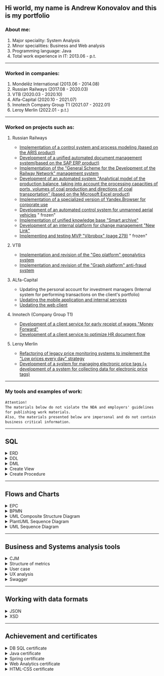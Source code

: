 ## Hi world, my name is Andrew Konovalov and this is my portfolio

### About me:

1. Major speciality: System Analysis
2. Minor specialities: Business and Web analysis
3. Programming language: Java
4. Total work experience in IT: 2013.06 - p.t.

_______________

### Worked in companies:

1. Mondelēz International (2013.06 - 2014.08)
2. Russian Railways (2017.08 - 2020.03)
3. VTB (2020.03 - 2020.10)
4. Alfa-Capital (2020.10 - 2021.07)
5. Innotech Company Group T1 (2021.07 - 2022.01)
6. Leroy Merlin (2022.01 - p.t.)

_______________

### Worked on projects such as:

1. Russian Railways
   * [Implementation of a control system and process modeling (based on the ARIS product)](https://cssrzd.ru/news/asu-bm.html)
   * [Development of a unified automated document management system(based on the SAP ERP product)](https://tekora.ru/proekty/easd-rzhd/)
   * [Implementation of the "General Scheme for the Development of the Railway Network" management system](http://iert.com.ru/general_sxem.html)
   * [Development of an automated system "Analytical model of the production balance, taking into account the processing capacities of ports, volumes of coal production and directions of coal transportation" (based on the Microsoft Excel product)](https://vgudok.com/lenta/pryamoy-ugol-rzhd-holding-zapuskaet-sistemu-raschyota-perevozok-uglya-kotoraya-pomozhet-no-ne)
   * [Implementation of a specialized version of Yandex.Browser for corporate use](https://www.tadviser.ru/index.php/%D0%9F%D1%80%D0%BE%D0%B5%D0%BA%D1%82:%D0%A0%D0%BE%D1%81%D1%81%D0%B8%D0%B9%D1%81%D0%BA%D0%B8%D0%B5_%D0%B6%D0%B5%D0%BB%D0%B5%D0%B7%D0%BD%D1%8B%D0%B5_%D0%B4%D0%BE%D1%80%D0%BE%D0%B3%D0%B8_(%D0%A0%D0%96%D0%94)_(%D0%AF%D0%BD%D0%B4%D0%B5%D0%BA%D1%81.%D0%91%D1%80%D0%B0%D1%83%D0%B7%D0%B5%D1%80))
   * [Development of an automated control system for unmanned aerial vehicles](https://www.cnews.ru/news/top/2020-05-29_rzhd_zastoporili_start_sozdaniya) "
     frozen"
   * [Implementation of unified knowledge base "Smart archive"](https://archive.systems/baza-znaniy-rzd)
   * [Development of an internal platform for change management "New Link"](https://team.rzd.ru/students/projects/3)
   * [Implementing and testing MVP "Vibrobox" (page 279)](http://inno-sbornik.extech.ru/docs/sbornik/sborn_2015_3.pdf) "
     frozen"

2. VTB
   * [Implementation and revision of the "Geo platform" geonalytics system](https://www.vtb.ru/o-banke/press-centr/novosti-i-press-relizy/2020/08/2020-08-11-sovmestnoe-predpriyatie-vtb-i-rostelekoma-vnedryaet-pervuyu-v-rossii-universalnuyu-platfo/)
   * [Implementation and revision of the "Graph platform" anti-fraud system](https://habr.com/ru/company/vtb/blog/524454/)

3. ALfa-Capital
   * Updating the personal account for investment managers (Internal system for performing transactions on the client's
     portfolio)
   * [Updating the mobile application and internal services](https://www.cnews.ru/news/line/2021-09-21_uk_alfakapital_rasshirila)
   * [Updating the web client](https://my.alfacapital.ru/)

4. Innotech (Company Group T1)
   * [Development of a client service for early receipt of wages "Money Forward"](https://www.vtb.ru/o-banke/press-centr/novosti-i-press-relizy/2021/07/2021-07-22-klienty-vtb-smogut-poluchat-zarplatu-v-lyuboy-den/)
   * [Development of a client service to optimize HR document flow](https://www.cnews.ru/news/line/2021-08-12_vtb_otsifruet_kadrovyj_dokumentooborot)

5. Leroy Merlin
   * [Refactoring of legacy price monitoring systems to implement the "Low prices every day" strategy](https://leroymerlin.ru/company/nizkiye-ceny-kazhdiy-den/?utm_referrer=https%3A%2F%2Fwww.google.com%2F)
   * [Development of a system for managing electronic price tags (+ development of a system for collecting data for electronic price tags)](https://tech.leroymerlin.ru/)

_______________

### My tools and examples of work:

```
Attention! 
The materials below do not violate the NDA and employers' guidelines for publishing work materials.
Also, the materials presented below are impersonal and do not contain business critical information.
```

_______________

## SQL

<details><summary>ERD</summary>

![page](schemes/erd_example.jpg)

</details>

<details><summary>DDL</summary>

```sql
drop table if exists categories;
create table categories
(
   id    bigserial primary key,
   title varchar(256)
);

drop table if exists products;
create table products
(
   id          bigserial primary key,
   title       varchar(256),
   price       int,
   category_id bigint REFERENCES categories (id)
);

drop table if exists users;
create table users
(
   id         bigserial primary key,
   first_name varchar(80) not null,
   last_name  varchar(80) not null,
   username   varchar(30) not null,
   password   varchar(80) not null,
   email      varchar(50) unique,
   created_at timestamp default current_timestamp,
   updated_at timestamp default current_timestamp
);

drop table if exists roles;
create table roles
(
   id         bigserial primary key,
   name       varchar(50) not null,
   created_at timestamp default current_timestamp,
   updated_at timestamp default current_timestamp
);

drop table if exists users_roles;
create table users_roles
(
   user_id bigint not null references users (id),
   role_id bigint not null references roles (id),
   primary key (user_id, role_id)
);

drop table if exists orders;
create table orders
(
   id      bigserial primary key,
   user_id bigint references users (id),
   address varchar(255),
   phone   varchar(255),
   price   integer

);

drop table if exists order_items;
create table order_items
(
   id                bigserial primary key,
   order_id          bigint references orders (id),
   product_id        bigint references products (id),
   quantity          integer,
   price_per_product integer,
   price             integer

);

```

</details>

<details><summary>DML</summary>

```sql
insert into products (title, price, category_id)
values ('Bread', 25, 1),
       ('Milk', 80, 1),
       ('Meat', 100, 1),
       ('Juice', 30, 1),
       ('Egg', 50, 1),
       ('Pasta', 40, 1),
       ('Banana', 30, 1),
       ('Cheese', 230, 1),
       ('Rice', 100, 1),
       ('Yoghurt', 60, 1),
       ('Fish', 300, 1),
       ('Nuts', 10, 1),
       ('Chips', 40, 1),
       ('Biscuits', 500, 1),
       ('Ice cream', 55, 1),
       ('Rolls', 335, 1),
       ('Cordial', 255, 1),
       ('Mineral Water', 155, 1),
       ('Pancake', 100, 1),
       ('Butter', 20, 1);


select dp.dept_name, ROUND(AVG(sa.salary), 2) as avg_salary
from salaries as sa,
     dept_emp as de,
     departments as dp
where de.emp_no = sa.emp_no
  and sa.to_date = '9999-01-01'
  and de.dept_no = dp.dept_no
group by de.dept_no, dp.dept_name
order by de.dept_no asc;


select CONCAT(emp.first_name, ', ', emp.last_name) as full_name, MAX(sa.salary) as max_salary
from employees as emp,
     salaries as sa
where emp.emp_no = sa.emp_no
group by full_name
order by max_salary ASC;

select ct.city_id, ct.title_ru, ct.area_ru, rg.region_id, rg.title_ru, cr.country_id, cr.title_ru
from _cities as ct
        left join _countries as cr on cr.country_id = ct.country_id
        left join _regions as rg on rg.country_id = ct.country_id
where ct.title_ru like "Москва"
  and cr.title_ru like "Росс%"
  and rg.title_ru like "Калинин%";
```

</details>


<details><summary>Create View</summary>

```sql 

select @@sql_mode; set @@sql_mode='';
/* формируем скрипт для создание представления view и тестируем */
select 
ee.emp_no,
ee.birth_date,
concat(ee.first_name,' ',ee.last_name) as full_name,
min('women') as gender, ## костыль, чтобы не вкл в группировку это поле
ee.hire_date,
min(if(d.to_date='9999-01-01',d.dept_no,'NO WORK')) tek_dept_no, ## текущий отдел тоже чтобы не включать в группировку
GROUP_CONCAT(DISTINCT t.title  ORDER BY t.emp_no ASC SEPARATOR ', ') title, ## все занимаемые долж-и
GROUP_CONCAT(DISTINCT d.dept_no  ORDER BY d.emp_no ASC SEPARATOR ', ') dept_no ## все отделы в которых работала
from
employees as ee
inner join titles t using(emp_no)
inner join dept_emp d using(emp_no) ## отделы
where ee.gender='F' 
group by ee.emp_no,
ee.birth_date,
full_name,
ee.hire_date;

select * from women_title_dept;

/* создание view */
create or replace view women_title_dept as 
select 
ee.emp_no,
ee.birth_date,
concat(ee.first_name,' ',ee.last_name) full_name,
'women' gender,
ee.hire_date,
min(if(d.to_date='9999-01-01',d.dept_no,'NO WORK')) tek_dept_no,
GROUP_CONCAT(DISTINCT t.title  ORDER BY t.emp_no ASC SEPARATOR ', ') title,
GROUP_CONCAT(DISTINCT d.dept_no  ORDER BY d.emp_no ASC SEPARATOR ', ') dept_no
from
employees ee
inner join titles t using(emp_no)
inner join dept_emp d using(emp_no)
where ee.gender='F'
group by ee.emp_no,
ee.birth_date,
full_name,
hire_date
;

/* тестирование */ 
select GROUP_CONCAT(DISTINCT d.dept_no  ORDER BY d.emp_no ASC SEPARATOR ', ') from dept_emp as d
where d.emp_no = 10010;

```
</details>


<details><summary>Create Procedure</summary>

```sql
drop procedure if exists perevod ;
delimiter //
create procedure perevod(in empl_id int, in dept_new char(4),in hire_date_p date)
begin
declare exit handler for sqlexception
begin
rollback;
select 'что то пошло не так';
end;
start transaction;
if( hire_date_p is null ) then set hire_date_p=curdate();
end if;
UPDATE dept_emp SET to_date = hire_date_p WHERE (emp_no = empl_id) and (to_date = '9999-01-01');
insert dept_emp set emp_no=empl_id, dept_no=dept_new,from_date =hire_date_p,to_date='9999-01-01';
commit;
end//
delimiter ;

call perevod(10001,'d010',null);
```

</details>

_______________

## Flows and Charts

<details><summary>EPC</summary>

![page](/schemes/epc_example-1.png)

</details>

<details><summary>BPMN</summary>

![page](/schemes/bpmn_example.png)

</details>

<details><summary>UML Composite Structure Diagram</summary>

![page](/schemes/javauml.png)

</details>

<details><summary>PlantUML Sequence Diagram</summary>

![page](/schemes/plant_UML_sequence.svg)

</details>

<details><summary>UML Sequence Diagram</summary>

![page](/schemes/sequence_example.png)

</details>

_______________


## Business and Systems analysis tools

<details><summary>CJM</summary>

![page](/images/pad_cjm.jpg)

</details>

<details><summary>Structure of metrics</summary>

![page](/templates/metrics.png)

</details>

<details><summary>User case</summary>

![page](/templates/cases.png)

</details>

<details><summary>UX analysis</summary>

![page](/templates/ux_audit.pdf)

</details>

<details><summary>Swagger</summary>

```swagger

swagger: '2.0'

info:
  version: 1.0.0
  title: Electronic Shelf Labels Management API
  description: 'Public API for Electronic Shelf Labels to build interaction processes with them.'
  contact:
    name: Konovalov Andrew
    

host: esl  ## TBD: fill with host of the actual working API
basePath: /v1 ## TBD: fill with the version of the first API

tags:
  - name: Label

paths:
  /labels/{labelId}/link:
    post:
      tags:
        - Label
      summary: Create a link between the label & items
      description: Setup the shelf label to display information about the given items. The endpoint can configure both 'one label - one item' & 'one label - multiple items' kinds of relationships.
      operationId: linkProductsToLabel
      consumes:
        - application/json
      produces:
        - application/json
      parameters:
        - in: body
          name: labelLink
          description: Information about the link
          required: true
          schema:
            $ref: '#/definitions/labelLink'
        - name: labelId
          in: path
          description: ID of the shelf label
          required: true
          type: string
      responses:
        '204':
          description: The link has been successfully created. The shelf label will show information about the item soon.
        '402':
          description: License for shelf labels management system has been expired.
          schema:
            $ref: '#/definitions/errorResponse'
        '404':
          description: Label with the given ID doesn't exist.
          schema:
            $ref: '#/definitions/errorResponse'
        '405':
          description: Parameters of the link are invalid.
          schema:
            $ref: '#/definitions/errorResponse'
        '500':
          description: Failed to process required operation.
          schema:
            $ref: '#/definitions/errorResponse'
    delete:
      tags:
        - Label
      summary: Remove link between the label & items
      description: Detach the label from all the items that were previously linked to it. The operation has to be done before attaching new items to the label.
      operationId: removeLabelLink
      consumes:
        - application/json
      produces:
        - application/json
      parameters:
        - name: labelId
          in: path
          description: ID of the shelf label
          required: true
          type: string
      responses:
        '204':
          description: The link has been successfully removed. The shelf label is ready to be linked with other items.
        '402':
          description: License for shelf labels management system has been expired.
          schema:
            $ref: '#/definitions/errorResponse'
        '404':
          description: Label with the given ID doesn't exist.
          schema:
            $ref: '#/definitions/errorResponse'
        '500':
          description: Failed to process required operation.
          schema:
            $ref: '#/definitions/errorResponse'
  /labels:blink:
    post:
      tags:
        - Label
      summary: Blink LED on all labels for a given item
      description: Initiate blinking of labels according to the given pattern & duration.
      operationId: blinkLabelsByItem
      consumes:
        - application/json
      produces:
        - application/json
      parameters:
        - in: body
          name: ledConfig
          description: Parameters that control the blinking
          required: true
          schema:
            $ref: '#/definitions/ledConfig'
        - name: lmCode
          in: query
          description: Internal ID of the item
          required: true
          type: string
        - name: locationId
          in: query
          description: ID of the logcation where labels are
          type: number
          required: true
      responses:
        '202':
          description: Labels have started blinking.
        '402':
          description: License for shelf labels management system has been expired.
          schema:
            $ref: '#/definitions/errorResponse'
        '404':
          description: Label with the given ID doesn't exist.
          schema:
            $ref: '#/definitions/errorResponse'
        '405':
          description: Parameters of the LED configuration are invalid.
          schema:
            $ref: '#/definitions/errorResponse'
        '500':
          description: Failed to process required operation.
          schema:
            $ref: '#/definitions/errorResponse'

definitions:
  labelLink:
    type: object
    title: LabelLink
    properties:
      items:
        type: array
        items:
          type: object
          properties:
            gtinMaster:
              type: string
              description: "GTIN of the item (~ barcode)"
              example: "4044996156514"
      locationId:
        type: number
        description: "Id of the location where the item gets sold (~ shop)"
        example: 44

  errorResponse:
    type: object
    title: ErrorResponse
    properties:
      errors:
        type: array
        items:
          type: object
          properties:
            title:
              type: string
              description: 'Short name of the error'
            details:
              type: string
              description: 'Detailed message describing the error'

  ledConfig:
    type: object
    title: LedConfuguration
    properties:
      color:
        type: string
        description: 'Color of the LED. Supported values are: BLUE, ...' ## TBD: investigate the supported values
        example: BLUE
      duration:
        type: object ## TBD: investigate the available configuration
        description: 'Duration of the blinking'
      pattern:
        type: object
        properties:
          name:
            type: string
            description: 'Name of the preconfigured blinking pattern. Contact the development team to setup one for your use-case.'

```

</details>

_______________


## Working with data formats

<details><summary>JSON</summary>

```json

/*GET .screen-information */

{
   "header": {
      "title": "",
      "description": ""
   },
   "mainBenefit": {
      "benefit": [
         {
            "iconName": "",
            "title": ""
         },
         {
            "iconName": "",

            "title": ""

         },
      ],
      "description": "",
      "containerText": "",
      "disclaimer": ""
   },
   "howIsWork": {
      "list": [
         {
            "orderNumber": ,
            "title": ""
         },
      ],
      "disclaimer": "",
      "containerText": ""
   },
   "agreement": {
      "title": "",
      "docUrl": ""
   }
}

```

</details>

<details><summary>XSD</summary>

```xml

<?xml version="1.0" encoding="utf-8" ?>
<xs:schema
        xmlns:xs="http://www.w3.org/2001/XMLSchema"
        xmlns:tns="http://www.test.com/webapp/springapp/ws/products"
        targetNamespace="http://www.test.com/webapp/springapp/ws/products" elementFormDefault="qualified">

   <xs:element name="getAllProductsRequest">
      <xs:complexType/>
   </xs:element>


   <xs:element name="getAllProductsResponse">
      <xs:complexType>
         <xs:sequence>
            <xs:element name="products" maxOccurs="unbounded" type="tns:product"/>
         </xs:sequence>
      </xs:complexType>
   </xs:element>

   <xs:complexType name="product">
      <xs:sequence>
         <xs:element name="id" type="xs:long"/>
         <xs:element name="title" type="xs:string"/>
         <xs:element name="price" type="xs:int"/>
         <xs:element name="categoryTitle" type="xs:string"/>
      </xs:sequence>
   </xs:complexType>
</xs:schema>

```

</details>


_______________

## Achievement and certificates

<details><summary>DB SQL certificate</summary>

![page](/certificates/db.en.pdf)

</details>

<details><summary>Java certificate</summary>

![page](/certificates/java.en.pdf)

</details>

<details><summary>Spring certificate</summary>

![page](/certificates/spring.en.pdf)

</details>

<details><summary>Web Analytics certificate</summary>
<kbd>
  <img src="/certificates/WA.en.pdf" />
</kbd>
</details>


<details><summary>HTML-CSS certificate</summary>

![page](/certificates/html_css.en.pdf)

</details>